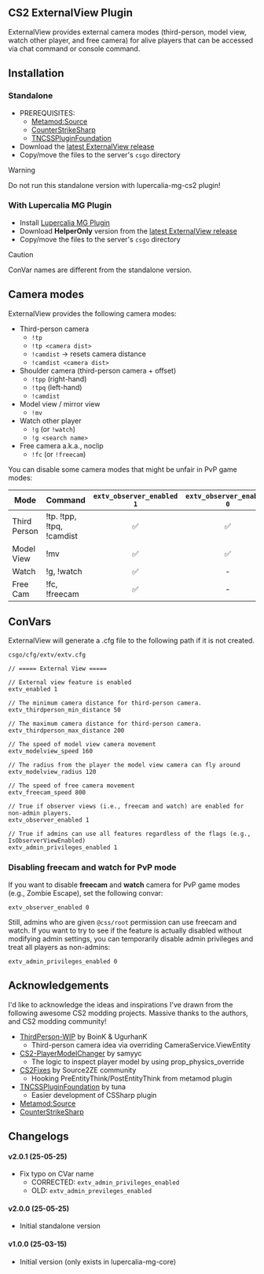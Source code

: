 
## CS2 ExternalView Plugin

ExternalView provides external camera modes (third-person, model view, watch other player, and free camera) for alive players that can be accessed via chat command or console command.

## Installation

### Standalone

- PREREQUISITES:
	- [Metamod:Source](https://www.metamodsource.net/)
	- [CounterStrikeSharp](https://docs.cssharp.dev/index.html)
	- [TNCSSPluginFoundation
](https://github.com/fltuna/TNCSSPluginFoundation)
- Download the [latest ExternalView release](https://github.com/spitice/cs2-external-view/releases)
- Copy/move the files to the server's `csgo` directory

> [!WARNING]
> Do not run this standalone version with lupercalia-mg-cs2 plugin!

### With Lupercalia MG Plugin

- Install [Lupercalia MG Plugin](https://github.com/fltuna/lupercalia-mg-cs2)
- Download **HelperOnly** version from the [latest ExternalView release](https://github.com/spitice/cs2-external-view/releases)
- Copy/move the files to the server's `csgo` directory

> [!CAUTION]
> ConVar names are different from the standalone version.

## Camera modes

ExternalView provides the following camera modes:

- Third-person camera
	- `!tp`
	- `!tp <camera dist>`
	- `!camdist` → resets camera distance
	- `!camdist <camera dist>`
- Shoulder camera (third-person camera + offset)
	- `!tpp` (right-hand)
	- `!tpq` (left-hand)
	- `!camdist`
- Model view / mirror view
	- `!mv`
- Watch other player
	- `!g` (or `!watch`)
	- `!g <search name>`
- Free camera a.k.a., noclip
	- `!fc` (or `!freecam`)

You can disable some camera modes that might be unfair in PvP game modes:

| Mode         | Command                   | `extv_observer_enabled 1` | `extv_observer_enabled 0` |
| ------------ | ------------------------- | :-----------------------: | :-----------------------: |
| Third Person | !tp. !tpp, !tpq, !camdist |             ✅             |             ✅             |
| Model View   | !mv                       |             ✅             |             ✅             |
| Watch        | !g, !watch                |             ✅             |             -             |
| Free Cam     | !fc, !freecam             |             ✅             |             -             |

## ConVars

ExternalView will generate a .cfg file to the following path if it is not created.

```
csgo/cfg/extv/extv.cfg
```

```
// ===== External View =====

// External view feature is enabled
extv_enabled 1

// The minimum camera distance for third-person camera.
extv_thirdperson_min_distance 50

// The maximum camera distance for third-person camera.
extv_thirdperson_max_distance 200

// The speed of model view camera movement
extv_modelview_speed 160

// The radius from the player the model view camera can fly around
extv_modelview_radius 120

// The speed of free camera movement
extv_freecam_speed 800

// True if observer views (i.e., freecam and watch) are enabled for non-admin players.
extv_observer_enabled 1

// True if admins can use all features regardless of the flags (e.g., IsObserverViewEnabled)
extv_admin_privileges_enabled 1
```

### Disabling freecam and watch for PvP mode

If you want to disable **freecam** and **watch** camera for PvP game modes (e.g., Zombie Escape), set the following convar:

```
extv_observer_enabled 0
```

Still, admins who are given `@css/root` permission can use freecam and watch. If you want to try to see if the feature is actually disabled without modifying admin settings, you can temporarily disable admin privileges and treat all players as non-admins:

```
extv_admin_privileges_enabled 0
```

## Acknowledgements

I'd like to acknowledge the ideas and inspirations I've drawn from the following awesome CS2 modding projects. Massive thanks to the authors, and CS2 modding community!

- [ThirdPerson-WIP](https://github.com/grrhn/ThirdPerson-WIP) by BoinK & UgurhanK
	- Third-person camera idea via overriding CameraService.ViewEntity
- [CS2-PlayerModelChanger](https://github.com/samyycX/CS2-PlayerModelChanger) by samyyc
	- The logic to inspect player model by using prop_physics_override
- [CS2Fixes](https://github.com/Source2ZE/CS2Fixes) by Source2ZE community
	- Hooking PreEntityThink/PostEntityThink from metamod plugin
- [TNCSSPluginFoundation](https://github.com/fltuna/TNCSSPluginFoundation/tree/main) by tuna
	- Easier development of CSSharp plugin
- [Metamod:Source](https://www.metamodsource.net/)
- [CounterStrikeSharp](https://docs.cssharp.dev/index.html)

## Changelogs

#### v2.0.1 (25-05-25)

- Fix typo on CVar name
  - CORRECTED: `extv_admin_privileges_enabled`
  - OLD: `extv_admin_previleges_enabled`

#### v2.0.0 (25-05-25)

- Initial standalone version

#### v1.0.0 (25-03-15)

- Initial version (only exists in lupercalia-mg-core)
